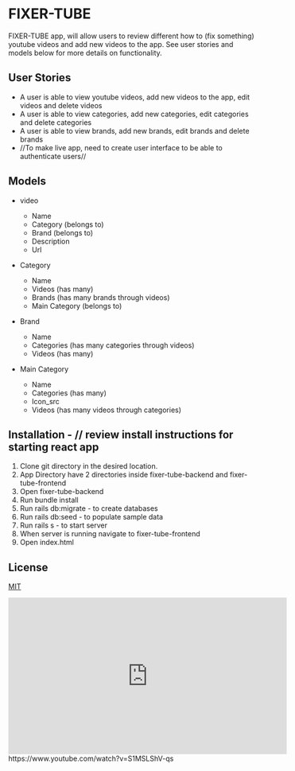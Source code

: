 # FIXER-TUBE

FIXER-TUBE app, will allow users to review different how to (fix something) youtube videos and add new videos to the app.
See user stories and models below for more details on functionality.

## User Stories
* A user is able to view youtube videos, add new videos to the app, edit videos and delete videos 
* A user is able to view categories, add new categories, edit categories and delete categories
* A user is able to view brands, add new brands, edit brands and delete brands
* //To make live app, need to create user interface to be able to authenticate users//


## Models
* video
  * Name
  * Category (belongs to)
  * Brand (belongs to)
  * Description
  * Url
  
* Category
  * Name
  * Videos (has many)
  * Brands (has many brands through videos)
  * Main Category (belongs to)
  
* Brand
  * Name
  * Categories (has many categories through videos)
  * Videos (has many)

* Main Category
  * Name
  * Categories (has many)
  * Icon_src 
  * Videos (has many videos through categories)


## Installation - // review install instructions for starting react app
1. Clone git directory in the desired location.
2. App Directory have 2 directories inside fixer-tube-backend and fixer-tube-frontend
3. Open fixer-tube-backend
4. Run bundle install
5. Run rails db:migrate - to create databases
6. Run rails db:seed - to populate sample data
7. Run rails s - to start server
8. When server is running navigate to fixer-tube-frontend
9. Open index.html

## License
[MIT](https://choosealicense.com/licenses/mit/)




<iframe width="560" height="315" src="https://www.youtube.com/embed/S1MSLShV-qs" frameborder="0" allow="accelerometer; autoplay; clipboard-write; encrypted-media; gyroscope; picture-in-picture" allowfullscreen></iframe>
https://www.youtube.com/watch?v=S1MSLShV-qs